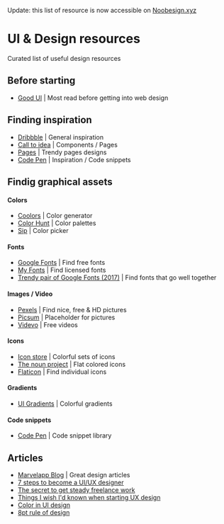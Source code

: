 Update: this list of resource is now accessible on [Noobesign.xyz](http://www.noobesign.xyz/)

# UI & Design resources
Curated list of useful design resources

## Before starting

- [Good UI](http://goodui.org/) | Most read before getting into web design


## Finding inspiration

- [Dribbble](https://dribbble.com/) | General inspiration
- [Call to idea](http://www.calltoidea.com/) | Components / Pages
- [Pages](http://www.pages.xyz/) | Trendy pages designs
- [Code Pen](http://codepen.io/) | Inspiration / Code snippets


## Findig graphical assets

#### Colors
- [Coolors](https://coolors.co/) | Color generator
- [Color Hunt](http://colorhunt.co/) | Color palettes
- [Sip](https://sipapp.io/) | Color picker


#### Fonts
- [Google Fonts](https://fonts.google.com/) | Find free fonts
- [My Fonts](https://www.myfonts.com/) | Find licensed fonts
- [Trendy pair of Google Fonts (2017)](http://fonts.greatsimple.io/) | Find fonts that go well together

#### Images / Video
- [Pexels](https://www.pexels.com/) | Find nice, free & HD pictures
- [Picsum](https://picsum.photos/) | Placeholder for pictures
- [Videvo](https://www.videvo.net/) | Free videos


#### Icons
- [Icon store](https://iconstore.co/) | Colorful sets of icons
- [The noun project](https://thenounproject.com/) |  Flat colored icons
- [Flaticon](https://www.flaticon.com/) | Find individual icons

#### Gradients
- [UI Gradients](https://uigradients.com/) | Colorful gradients

#### Code snippets
- [Code Pen](https://codepen.io/) | Code snippet library


## Articles
- [Marvelapp Blog](https://blog.marvelapp.com/) | Great design articles
- [7 steps to become a UI/UX designer](
https://blog.nicolesaidy.com/7-steps-to-become-a-ui-ux-designer-8beed7639a95)
- [The secret to get steady freelance work](https://blog.nicolesaidy.com/the-secret-to-get-steady-freelance-work-68956e248cbe)
- [Things I wish I'd known when starting UX design](https://blog.marvelapp.com/things-wish-id-known-starting-ux-design/)
- [Color in UI design](https://medium.com/@erikdkennedy/color-in-ui-design-a-practical-framework-e18cacd97f9e)
- [8pt rule of design](https://builttoadapt.io/intro-to-the-8-point-grid-system-d2573cde8632)
